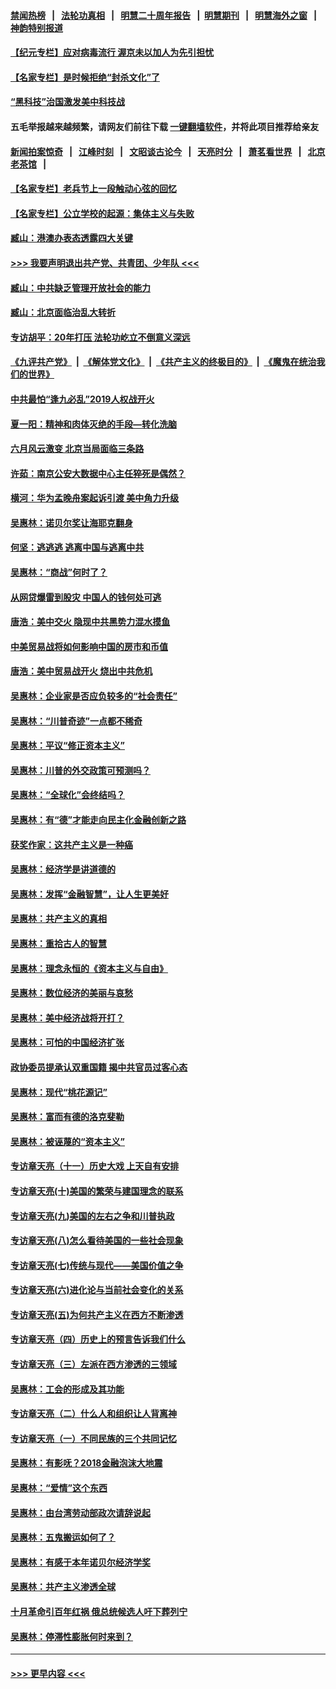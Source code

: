 #### [禁闻热榜](热点新闻.md?=0)  &nbsp;&nbsp;|&nbsp;&nbsp; [法轮功真相](https://github.com/gfw-breaker/truth/blob/master/README.md?=0) &nbsp;&nbsp;|&nbsp;&nbsp; [明慧二十周年报告](https://github.com/gfw-breaker/mh-reports/blob/master/README.md?=0) &nbsp;&nbsp;|&nbsp;&nbsp;[明慧期刊](https://github.com/gfw-breaker/mh-qikan) &nbsp;&nbsp;|&nbsp;&nbsp; [明慧海外之窗](https://github.com/gfw-breaker/mh-news/blob/master/README.md?=0) &nbsp;&nbsp;|&nbsp;&nbsp; [神韵特别报道](https://github.com/gfw-breaker/mh-news/blob/master/shenyun.md?=0)
#### [【纪元专栏】应对病毒流行 渥京未以加人为先引担忧](../pages/nsc423/n11875714.md?t=02241831) 
#### [【名家专栏】是时候拒绝“封杀文化”了](../pages/nsc423/n11814093.md?t=02241831) 
#### [“黑科技”治国激发美中科技战](../pages/nsc423/n11638056.md?t=02241831) 
#### 五毛举报越来越频繁，请网友们前往下载 [一键翻墙软件](https://github.com/gfw-breaker/ssr-accounts)，并将此项目推荐给亲友
#### [新闻拍案惊奇](https://github.com/gfw-breaker/banned-news/blob/master/pages/link4.md) &nbsp;&nbsp;|&nbsp;&nbsp; [江峰时刻](https://github.com/gfw-breaker/banned-news/blob/master/pages/link4.md) &nbsp;&nbsp;|&nbsp;&nbsp; [文昭谈古论今](https://github.com/gfw-breaker/banned-news/blob/master/pages/link4.md) &nbsp;&nbsp;|&nbsp;&nbsp; [天亮时分](https://github.com/gfw-breaker/banned-news/blob/master/pages/link4.md) &nbsp;&nbsp;|&nbsp;&nbsp; [萧茗看世界](https://github.com/gfw-breaker/banned-news/blob/master/pages/link4.md) &nbsp;&nbsp;|&nbsp;&nbsp; [北京老茶馆](https://github.com/gfw-breaker/banned-news/blob/master/pages/link4.md) &nbsp;&nbsp;|&nbsp;&nbsp; 
#### [【名家专栏】老兵节上一段触动心弦的回忆](../pages/nsc423/n11646016.md?t=02241831) 
#### [【名家专栏】公立学校的起源：集体主义与失败](../pages/nsc423/n11601833.md?t=02241831) 
#### [臧山：港澳办表态透露四大关键](../pages/nsc423/n11421628.md?t=02241831) 
#### [>>> 我要声明退出共产党、共青团、少年队 <<<](https://github.com/begood0513/goodnews/blob/master/quit/letter.md) 
#### [臧山：中共缺乏管理开放社会的能力](../pages/nsc423/n11407457.md?t=02241831) 
#### [臧山：北京面临治乱大转折](../pages/nsc423/n11406895.md?t=02241831) 
#### [专访胡平：20年打压 法轮功屹立不倒意义深远](../pages/nsc423/n11398800.md?t=02241831) 
#### [《九评共产党》](https://github.com/begood0513/9ping.md/blob/master/README.md) &nbsp;|&nbsp; [《解体党文化》](../../../../jtdwh.md/blob/master/README.md)  &nbsp;|&nbsp; [《共产主义的终极目的》](../../../../gczydzjmd.md/blob/master/README.md) &nbsp;|&nbsp; [《魔鬼在统治我们的世界》](../../../../mgztzwmdsj.md/blob/master/README.md) 
#### [中共最怕“逢九必乱”2019人权战开火](../pages/nsc423/n11385248.md?t=02241831) 
#### [夏一阳：精神和肉体灭绝的手段—转化洗脑](../pages/nsc423/n11368250.md?t=02241831) 
#### [六月风云激变 北京当局面临三条路](../pages/nsc423/n11313668.md?t=02241831) 
#### [许茹：南京公安大数据中心主任猝死是偶然？](../pages/nsc423/n11064744.md?t=02241831) 
#### [横河：华为孟晚舟案起诉引渡 美中角力升级](../pages/nsc423/n11027230.md?t=02241831) 
#### [吴惠林：诺贝尔奖让海耶克翻身](../pages/nsc423/n10890049.md?t=02241831) 
#### [何坚：逃逃逃 逃离中国与逃离中共](../pages/nsc423/n10592891.md?t=02241831) 
#### [吴惠林：“商战”何时了？](../pages/nsc423/n10573558.md?t=02241831) 
#### [从网贷爆雷到股灾 中国人的钱何处可逃](../pages/nsc423/n10572800.md?t=02241831) 
#### [唐浩：美中交火 隐现中共黑势力混水摸鱼](../pages/nsc423/n10544040.md?t=02241831) 
#### [中美贸易战将如何影响中国的房市和币值](../pages/nsc423/n10543697.md?t=02241831) 
#### [唐浩：美中贸易战开火 烧出中共危机](../pages/nsc423/n10540126.md?t=02241831) 
#### [吴惠林：企业家是否应负较多的“社会责任”](../pages/nsc423/n10535022.md?t=02241831) 
#### [吴惠林：“川普奇迹”一点都不稀奇](../pages/nsc423/n10512808.md?t=02241831) 
#### [吴惠林：平议“修正资本主义”](../pages/nsc423/n10495724.md?t=02241831) 
#### [吴惠林：川普的外交政策可预测吗？](../pages/nsc423/n10462387.md?t=02241831) 
#### [吴惠林：“全球化”会终结吗？](../pages/nsc423/n10452838.md?t=02241831) 
#### [吴惠林：有“德”才能走向民主化金融创新之路](../pages/nsc423/n10432292.md?t=02241831) 
#### [获奖作家：这共产主义是一种癌](../pages/nsc423/n10431541.md?t=02241831) 
#### [吴惠林：经济学是讲道德的](../pages/nsc423/n10398014.md?t=02241831) 
#### [吴惠林：发挥“金融智慧”，让人生更美好](../pages/nsc423/n10375019.md?t=02241831) 
#### [吴惠林：共产主义的真相](../pages/nsc423/n10351394.md?t=02241831) 
#### [吴惠林：重拾古人的智慧](../pages/nsc423/n10337691.md?t=02241831) 
#### [吴惠林：理念永恒的《资本主义与自由》](../pages/nsc423/n10316274.md?t=02241831) 
#### [吴惠林：数位经济的美丽与哀愁](../pages/nsc423/n10292946.md?t=02241831) 
#### [吴惠林：美中经济战将开打？](../pages/nsc423/n10258825.md?t=02241831) 
#### [吴惠林：可怕的中国经济扩张](../pages/nsc423/n10219147.md?t=02241831) 
#### [政协委员提承认双重国籍 揭中共官员过客心态](../pages/nsc423/n10208809.md?t=02241831) 
#### [吴惠林：现代“桃花源记”](../pages/nsc423/n10185234.md?t=02241831) 
#### [吴惠林：富而有德的洛克斐勒](../pages/nsc423/n10142264.md?t=02241831) 
#### [吴惠林：被诬蔑的“资本主义”](../pages/nsc423/n10124816.md?t=02241831) 
#### [专访章天亮（十一）历史大戏 上天自有安排](../pages/nsc423/n10094905.md?t=02241831) 
#### [专访章天亮(十)美国的繁荣与建国理念的联系](../pages/nsc423/n10094899.md?t=02241831) 
#### [专访章天亮(九)美国的左右之争和川普执政](../pages/nsc423/n10094889.md?t=02241831) 
#### [专访章天亮(八)怎么看待美国的一些社会现象](../pages/nsc423/n10094857.md?t=02241831) 
#### [专访章天亮(七)传统与现代——美国价值之争](../pages/nsc423/n10093140.md?t=02241831) 
#### [专访章天亮(六)进化论与当前社会变化的关系](../pages/nsc423/n10092036.md?t=02241831) 
#### [专访章天亮(五)为何共产主义在西方不断渗透](../pages/nsc423/n10083620.md?t=02241831) 
#### [专访章天亮（四）历史上的预言告诉我们什么](../pages/nsc423/n10083606.md?t=02241831) 
#### [专访章天亮（三）左派在西方渗透的三领域](../pages/nsc423/n10081115.md?t=02241831) 
#### [吴惠林：工会的形成及其功能](../pages/nsc423/n10080633.md?t=02241831) 
#### [专访章天亮（二）什么人和组织让人背离神](../pages/nsc423/n10076637.md?t=02241831) 
#### [专访章天亮（一）不同民族的三个共同记忆](../pages/nsc423/n10074188.md?t=02241831) 
#### [吴惠林：有影呒？2018金融泡沫大地震](../pages/nsc423/n10040534.md?t=02241831) 
#### [吴惠林：“爱情”这个东西](../pages/nsc423/n10019423.md?t=02241831) 
#### [吴惠林：由台湾劳动部政次请辞说起](../pages/nsc423/n9979679.md?t=02241831) 
#### [吴惠林：五鬼搬运如何了？](../pages/nsc423/n9925338.md?t=02241831) 
#### [吴惠林：有感于本年诺贝尔经济学奖](../pages/nsc423/n9871883.md?t=02241831) 
#### [吴惠林：共产主义渗透全球](../pages/nsc423/n9812748.md?t=02241831) 
#### [十月革命引百年红祸 俄总统候选人吁下葬列宁](../pages/nsc423/n9810182.md?t=02241831) 
#### [吴惠林：停滞性膨胀何时来到？](../pages/nsc423/n9764136.md?t=02241831) 

----
#### [ >>> 更早内容 <<< ](../indexes/nsc423-earlier.md)
